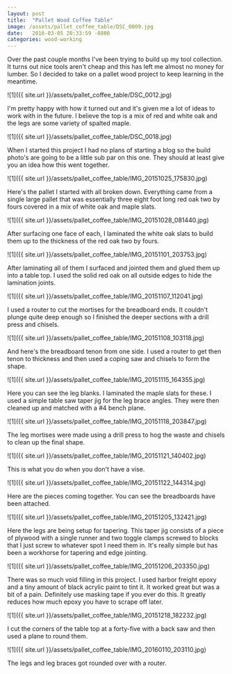 ```yaml
---
layout: post
title:  "Pallet Wood Coffee Table"
image: /assets/pallet_coffee_table/DSC_0009.jpg
date:   2016-03-05 20:33:59 -0800
categories: wood-working
---
```


Over the past couple months I've been trying to build up my tool collection. It turns out nice tools aren't cheap and this has left me almost no money for lumber. So I decided to take on a pallet wood project to keep learning in the meantime.

![1]({{ site.url }}/assets/pallet_coffee_table/DSC_0012.jpg)

I'm pretty happy with how it turned out and it's given me a lot of ideas to work with in the future. I believe the top is a mix of red and white oak and the legs are some variety of spalted maple.

![1]({{ site.url }}/assets/pallet_coffee_table/DSC_0018.jpg)

When I started this project I had no plans of starting a blog so the build photo's are going to be a little sub par on this one. They should at least give you an idea how this went together.

![1]({{ site.url }}/assets/pallet_coffee_table/IMG_20151025_175830.jpg)

Here's the pallet I started with all broken down. Everything came from a single large pallet that was essentially three eight foot long red oak two by fours covered in a mix of white oak and maple slats.

![1]({{ site.url }}/assets/pallet_coffee_table/IMG_20151028_081440.jpg)

After surfacing one face of each, I laminated the white oak slats to build them up to the thickness of the red oak two by fours.

![1]({{ site.url }}/assets/pallet_coffee_table/IMG_20151101_203753.jpg)

After laminating all of them I surfaced and jointed them and glued them up into a table top. I used the solid red oak on all outside edges to hide the lamination joints.

![1]({{ site.url }}/assets/pallet_coffee_table/IMG_20151107_112041.jpg)

I used a router to cut the mortises for the breadboard ends. It couldn't plunge quite deep enough so I finished the deeper sections with a drill press and chisels.

![1]({{ site.url }}/assets/pallet_coffee_table/IMG_20151108_103118.jpg)

And here's the breadboard tenon from one side. I used a router to get then tenon to thickness and then used a coping saw and chisels to form the shape.

![1]({{ site.url }}/assets/pallet_coffee_table/IMG_20151115_164355.jpg)

Here you can see the leg blanks. I laminated the maple slats for these. I used a simple table saw taper jig for the leg brace angles. They were then cleaned up and matched with a #4 bench plane.

![1]({{ site.url }}/assets/pallet_coffee_table/IMG_20151118_203847.jpg)

The leg mortises were made using a drill press to hog the waste and chisels to clean up the final shape.

![1]({{ site.url }}/assets/pallet_coffee_table/IMG_20151121_140402.jpg)

This is what you do when you don't have a vise.

![1]({{ site.url }}/assets/pallet_coffee_table/IMG_20151122_144314.jpg)

Here are the pieces coming together. You can see the breadboards have been attached.

![1]({{ site.url }}/assets/pallet_coffee_table/IMG_20151205_132421.jpg)

Here the legs are being setup for tapering. This taper jig consists of a piece of plywood with a single runner and two toggle clamps screwed to blocks that I just screw to whatever spot I need them in. It's really simple but has been a workhorse for tapering and edge jointing.

![1]({{ site.url }}/assets/pallet_coffee_table/IMG_20151206_203350.jpg)

There was so much void filling in this project. I used harbor freight epoxy and a tiny amount of black acrylic paint to tint it. It worked great but was a bit of a pain. Definitely use masking tape if you ever do this. It greatly reduces how much epoxy you have to scrape off later.

![1]({{ site.url }}/assets/pallet_coffee_table/IMG_20151218_182232.jpg)

I cut the corners of the table top at a forty-five with a back saw and then used a plane to round them.

![1]({{ site.url }}/assets/pallet_coffee_table/IMG_20160110_203110.jpg)

The legs and leg braces got rounded over with a router.